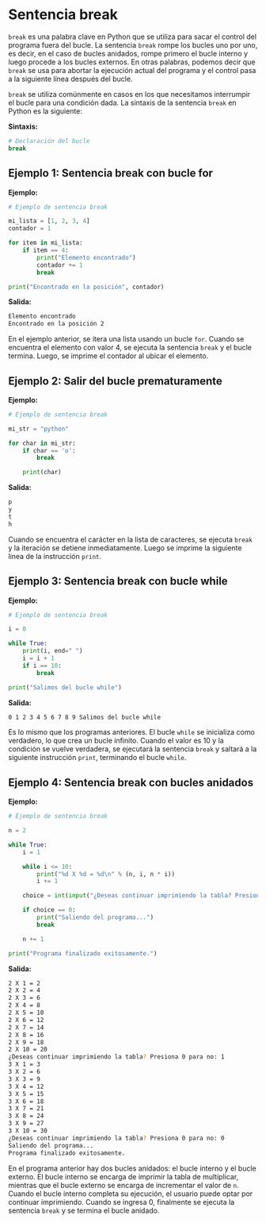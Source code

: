 # Sentencia break

`break` es una palabra clave en Python que se utiliza para sacar el control del programa fuera del bucle. La sentencia `break` rompe los bucles uno por uno, es decir, en el caso de bucles anidados, rompe primero el bucle interno y luego procede a los bucles externos. En otras palabras, podemos decir que `break` se usa para abortar la ejecución actual del programa y el control pasa a la siguiente línea después del bucle.

`break` se utiliza comúnmente en casos en los que necesitamos interrumpir el bucle para una condición dada. La sintaxis de la sentencia `break` en Python es la siguiente:

**Sintaxis:**

```python
# Declaración del bucle
break
```

## Ejemplo 1: Sentencia break con bucle for

**Ejemplo:**

```python
# Ejemplo de sentencia break

mi_lista = [1, 2, 3, 4]
contador = 1

for item in mi_lista:
    if item == 4:
        print("Elemento encontrado")
        contador += 1
        break

print("Encontrado en la posición", contador)
```

**Salida:**

```bash
Elemento encontrado
Encontrado en la posición 2
```

En el ejemplo anterior, se itera una lista usando un bucle `for`. Cuando se encuentra el elemento con valor 4, se ejecuta la sentencia `break` y el bucle termina. Luego, se imprime el contador al ubicar el elemento.

## Ejemplo 2: Salir del bucle prematuramente

**Ejemplo:**

```python
# Ejemplo de sentencia break

mi_str = "python"

for char in mi_str:
    if char == 'o':
        break

    print(char)
```

**Salida:**

```bash
p
y
t
h
```

Cuando se encuentra el carácter en la lista de caracteres, se ejecuta `break` y la iteración se detiene inmediatamente. Luego se imprime la siguiente línea de la instrucción `print`.

## Ejemplo 3: Sentencia break con bucle while

**Ejemplo:**

```python
# Ejemplo de sentencia break

i = 0

while True:
    print(i, end=" ")
    i = i + 1
    if i == 10:
        break

print("Salimos del bucle while")
```

**Salida:**

```bash
0 1 2 3 4 5 6 7 8 9 Salimos del bucle while
```

Es lo mismo que los programas anteriores. El bucle `while` se inicializa como verdadero, lo que crea un bucle infinito. Cuando el valor es 10 y la condición se vuelve verdadera, se ejecutará la sentencia `break` y saltará a la siguiente instrucción `print`, terminando el bucle `while`.

## Ejemplo 4: Sentencia break con bucles anidados

**Ejemplo:**

```python
# Ejemplo de sentencia break

n = 2

while True:
    i = 1

    while i <= 10:
        print("%d X %d = %d\n" % (n, i, n * i))
        i += 1

    choice = int(input("¿Deseas continuar imprimiendo la tabla? Presiona 0 para no: "))

    if choice == 0:
        print("Saliendo del programa...")
        break

    n += 1

print("Programa finalizado exitosamente.")
```

**Salida:**

```bash
2 X 1 = 2
2 X 2 = 4
2 X 3 = 6
2 X 4 = 8
2 X 5 = 10
2 X 6 = 12
2 X 7 = 14
2 X 8 = 16
2 X 9 = 18
2 X 10 = 20
¿Deseas continuar imprimiendo la tabla? Presiona 0 para no: 1
3 X 1 = 3
3 X 2 = 6
3 X 3 = 9
3 X 4 = 12
3 X 5 = 15
3 X 6 = 18
3 X 7 = 21
3 X 8 = 24
3 X 9 = 27
3 X 10 = 30
¿Deseas continuar imprimiendo la tabla? Presiona 0 para no: 0
Saliendo del programa...
Programa finalizado exitosamente.
```

En el programa anterior hay dos bucles anidados: el bucle interno y el bucle externo. El bucle interno se encarga de imprimir la tabla de multiplicar, mientras que el bucle externo se encarga de incrementar el valor de `n`. Cuando el bucle interno completa su ejecución, el usuario puede optar por continuar imprimiendo. Cuando se ingresa 0, finalmente se ejecuta la sentencia `break` y se termina el bucle anidado.
